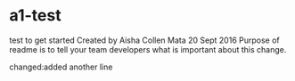 # a1-test
test to get started
Created by Aisha Collen Mata
20 Sept 2016
Purpose of readme is to tell your team developers what is important about this change.

changed:added another line
